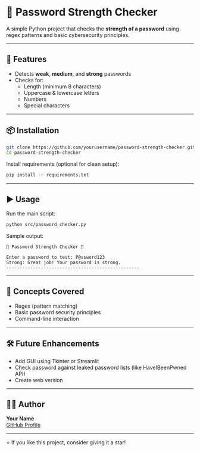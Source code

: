 # 🔐 Password Strength Checker

A simple Python project that checks the **strength of a password** using regex patterns and basic cybersecurity principles.

---

## 🚀 Features
- Detects **weak**, **medium**, and **strong** passwords  
- Checks for:
  - Length (minimum 8 characters)
  - Uppercase & lowercase letters
  - Numbers
  - Special characters

---

## 📦 Installation
```bash
git clone https://github.com/yourusername/password-strength-checker.git
cd password-strength-checker
```

Install requirements (optional for clean setup):
```bash
pip install -r requirements.txt
```

---

## ▶️ Usage
Run the main script:
```bash
python src/password_checker.py
```

Sample output:
```
🔐 Password Strength Checker 🔐

Enter a password to test: P@ssword123
Strong: Great job! Your password is strong.
--------------------------------------------------
```

---

## 🧠 Concepts Covered
- Regex (pattern matching)
- Basic password security principles
- Command-line interaction

---

## 🛠️ Future Enhancements
- Add GUI using Tkinter or Streamlit
- Check password against leaked password lists (like HaveIBeenPwned API)
- Create web version

---

## 👨‍💻 Author
**Your Name**  
[GitHub Profile](https://github.com/yourusername)

---

⭐ If you like this project, consider giving it a star!
